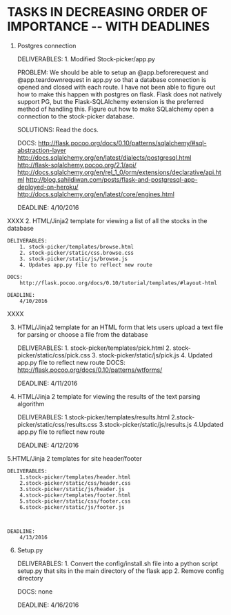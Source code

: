 TASKS IN DECREASING ORDER OF IMPORTANCE -- WITH DEADLINES
=========================================================



1. Postgres connection
	
	DELIVERABLES:
		1. Modified Stock-picker/app.py

	PROBLEM:
		We should be able to setup an @app.beforerequest and @app.teardownrequest in app.py so that a database connection is opened and closed with each route.
		I have not been able to figure out how to make this happen with postgres on flask. Flask does not natively support PG, but the Flask-SQLAlchemy extension
		is the preferred method of handling this. Figure out how to make SQLalchemy open a connection to the stock-picker database.

	SOLUTIONS:
		Read the docs.

	DOCS:
		http://flask.pocoo.org/docs/0.10/patterns/sqlalchemy/#sql-abstraction-layer
		http://docs.sqlalchemy.org/en/latest/dialects/postgresql.html
		http://flask-sqlalchemy.pocoo.org/2.1/api/
		http://docs.sqlalchemy.org/en/rel_1_0/orm/extensions/declarative/api.html
		http://blog.sahildiwan.com/posts/flask-and-postgresql-app-deployed-on-heroku/
		http://docs.sqlalchemy.org/en/latest/core/engines.html			

	
	DEADLINE: 4/10/2016



XXXX
2. HTML/Jinja2 template for viewing a list of all the stocks in the database

	DELIVERABLES:
		1. stock-picker/templates/browse.html
		2. stock-picker/static/css.browse.css
		3. stock-picker/static/js/browse.js
		4. Updates app.py file to reflect new route	
	
	DOCS:
		http://flask.pocoo.org/docs/0.10/tutorial/templates/#layout-html
		
	DEADLINE:
		4/10/2016
XXXX


3. HTML/Jinja2 template for an HTML form that lets users upload a text file for parsing or choose a file from the database

	DELIVERABLES:
		1. stock-picker/templates/pick.html
		2. stock-picker/static/css/pick.css
		3. stock-picker/static/js/pick.js
	        4. Updated app.py file to reflect new route
	DOCS:
		http://flask.pocoo.org/docs/0.10/patterns/wtforms/

	DEADLINE: 4/11/2016
	



4. HTML/Jinja 2 template for viewing the results of the text parsing algorithm
	
	DELIVERABLES:
		1.stock-picker/templates/results.html
		2.stock-picker/static/css/results.css
		3.stock-picker/static/js/results.js
		4.Updated app.py file to reflect new route


	DEADLINE:
		4/12/2016



5.HTML/Jinja 2 templates for site header/footer

	DELIVERABLES:
		1.stock-picker/templates/header.html
		2.stock-picker/static/css/header.css
		3.stock-picker/static/js/header.js
		4.stock-picker/templates/footer.html
		5.stock-picker/static/css/footer.css
		6.stock-picker/static/js/footer.js
	 	


	DEADLINE:
		4/13/2016


6. Setup.py

	DELIVERABLES:
		1. Convert the config/install.sh file into a python script setup.py that sits in the main directory of the flask app
		2. Remove config directory


	DOCS:
		none
	
	DEADLINE:
		4/16/2016



